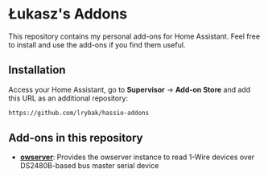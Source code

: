 # Łukasz's Addons

This repository contains my personal add-ons for Home Assistant. Feel free to install and use the add-ons if you find them useful.

## Installation

Access your Home Assistant, go to **Supervisor** -> **Add-on Store** and add this URL as an additional repository:
```txt
https://github.com/lrybak/hassio-addons
```

## Add-ons in this repository
 - **[owserver](/owserver/README.md)**: Provides the owserver instance to read 1-Wire devices over DS2480B-based bus master serial device